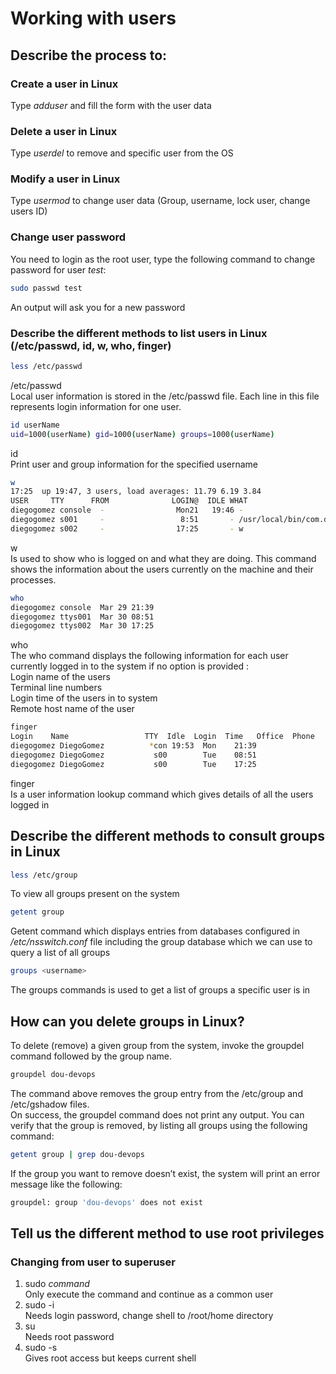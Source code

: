 # Working with users
## Describe the process to:
### Create a user in Linux
Type _adduser_ and fill the form with the user data
### Delete a user in Linux
Type _userdel_ to remove and specific user from the OS
### Modify a user in Linux
Type _usermod_ to change user data (Group, username, lock user, change users ID)
### Change user password
You need to login as the root user, type the following command to change password for user _test_:
```sh
sudo passwd test
```
An output will ask you for a new password
### Describe the different methods to list users in Linux (/etc/passwd, id, w, who, finger)  
```sh
less /etc/passwd
```
/etc/passwd  
Local user information is stored in the /etc/passwd file. Each line in this file represents login information for one user.
```sh
id userName
uid=1000(userName) gid=1000(userName) groups=1000(userName)
```
id  
Print user and group information for the specified username  
```sh
w
17:25  up 19:47, 3 users, load averages: 11.79 6.19 3.84
USER     TTY      FROM              LOGIN@  IDLE WHAT
diegogomez console  -                Mon21   19:46 -
diegogomez s001     -                 8:51       - /usr/local/bin/com.docker.cli run -it ubuntu
diegogomez s002     -                17:25       - w
```
w  
Is used to show who is logged on and what they are doing. This command shows the information about the users currently on the machine and their processes.
```sh
who
diegogomez console  Mar 29 21:39 
diegogomez ttys001  Mar 30 08:51 
diegogomez ttys002  Mar 30 17:25 
```
who  
The who command displays the following information for each user currently logged in to the system if no option is provided :  
Login name of the users  
Terminal line numbers  
Login time of the users in to system  
Remote host name of the user

```sh
finger
Login    Name                 TTY  Idle  Login  Time   Office  Phone
diegogomez DiegoGomez          *con 19:53  Mon    21:39
diegogomez DiegoGomez           s00        Tue    08:51
diegogomez DiegoGomez           s00        Tue    17:25
```
finger  
Is a user information lookup command which gives details of all the users logged in  

## Describe the different methods to consult groups in Linux
```sh
less /etc/group
```
To view all groups present on the system
```sh
getent group
```
Getent command which displays entries from databases configured in _/etc/nsswitch.conf_ file including the group database which we can use to query a list of all groups
```sh
groups <username>
```
The groups commands is used to get a list of groups a specific user is in
## How can you delete groups in Linux?
To delete (remove) a given group from the system, invoke the groupdel command followed by the group name.
```sh
groupdel dou-devops
```
The command above removes the group entry from the /etc/group and /etc/gshadow files.  
On success, the groupdel command does not print any output.
You can verify that the group is removed, by listing all groups using the following command:
```sh
getent group | grep dou-devops
```
If the group you want to remove doesn’t exist, the system will print an error message like the following:
```sh
groupdel: group 'dou-devops' does not exist
```
## Tell us the different method to use root privileges
### Changing from user to superuser
1. sudo _command_  
Only execute the command and continue as a common user
2. sudo -i  
Needs login password, change shell to /root/home directory
3. su  
Needs root password
4. sudo -s  
Gives root access but keeps current shell